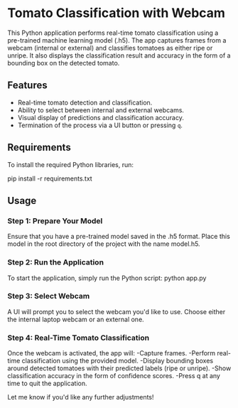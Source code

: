 # Tomato Classification with Webcam

This Python application performs real-time tomato classification using a pre-trained machine learning model (.h5). The app captures frames from a webcam (internal or external) and classifies tomatoes as either ripe or unripe. It also displays the classification result and accuracy in the form of a bounding box on the detected tomato.

## Features

- Real-time tomato detection and classification.
- Ability to select between internal and external webcams.
- Visual display of predictions and classification accuracy.
- Termination of the process via a UI button or pressing `q`.

## Requirements

To install the required Python libraries, run:

pip install -r requirements.txt

## Usage
### Step 1: Prepare Your Model
Ensure that you have a pre-trained model saved in the .h5 format. Place this model in the root directory of the project with the name model.h5.

### Step 2: Run the Application
To start the application, simply run the Python script:
python app.py

### Step 3: Select Webcam
A UI will prompt you to select the webcam you'd like to use. Choose either the internal laptop webcam or an external one.

### Step 4: Real-Time Tomato Classification
Once the webcam is activated, the app will:
-Capture frames.
-Perform real-time classification using the provided model.
-Display bounding boxes around detected tomatoes with their predicted labels (ripe or unripe).
-Show classification accuracy in the form of confidence scores.
-Press q at any time to quit the application.

Let me know if you'd like any further adjustments!
